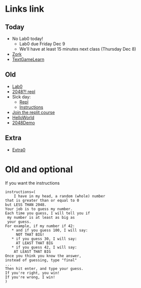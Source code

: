 # Links link

## Today
* No Lab0 today!
  * Lab0 due Friday Dec 9
  * We'll have at least 15 minutes next class (Thursday Dec 8)
* [Zork](http://www.web-adventures.org/cgi-bin/webfrotz?s=ZorkDungeon)
* [TextGameLearn](https://replit.com/team/CS9-Block2-2223/TextGameLearn)

## Old
* [Lab0](https://replit.com/team/CS9-Block2-2223/Lab0AreaCalc)
* [2048?! repl](https://replit.com/team/CS9-Block2-2223/2048) 
* Sick day: 
    - [Repl](https://replit.com/team/CS9-Block2-2223/1010)
    - [Instructions](https://docs.google.com/document/d/1YM1BvylVc83LdTTyuVw-0j_n9ECo5_G9Xx8_HshDZOU/edit?usp=sharing)
* [Join the replit course](https://replit.com/teams/join/ybrqajqhsnsjyvjjreekdizbjvjqobrp-CS9-Block2-2223)
* [HelloWorld](https://replit.com/team/CS9-Block2-2223/HelloWorld)
* [2048Demo](https://replit.com/@mrDonoghue/demo)

## Extra
* [Extra0](TODO)


# Old and optional

If you want the instructions
```
instructions=(
    I have in my head, a random (whole) number
that is greater than or equal to 0
but LESS THAN 2048.
Your job is to guess my number.
Each time you guess, I will tell you if 
 my number is at least as big as
 your guess.
For example, if my number if 42:
   * and if you guess 100, I will say:
     NOT THAT BIG!
   * if you guess 30, I will say:
     AT LEAST THAT BIG
   * if you guess 42, I will say:
    AT LEAST THAT BIG
Once you think you know the answer,
instead of guessing, type "final"
...
Then hit enter, and type your guess.
If you're right, you win!
If you're wrong, I win!
)
```